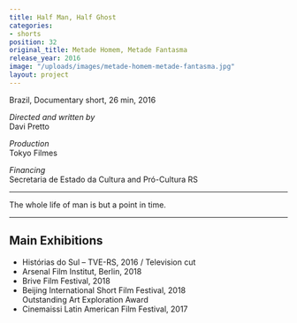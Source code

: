 ```yaml
---
title: Half Man, Half Ghost
categories:
- shorts
position: 32
original_title: Metade Homem, Metade Fantasma
release_year: 2016
image: "/uploads/images/metade-homem-metade-fantasma.jpg"
layout: project
---
```


Brazil, Documentary short, 26 min, 2016

_Directed and written by_  
Davi Pretto

_Production_  
Tokyo Filmes

_Financing_  
Secretaria de Estado da Cultura and Pró-Cultura RS

---

The whole life of man is but a point in time.

---

## Main Exhibitions

- Histórias do Sul – TVE-RS, 2016 / Television cut
- Arsenal Film Institut, Berlin, 2018
- Brive Film Festival, 2018
- Beijing International Short Film Festival, 2018  
  Outstanding Art Exploration Award
- Cinemaissi Latin American Film Festival, 2017
